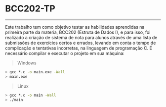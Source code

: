 # BCC202-TP
---

Este trabalho tem como objetivo testar as habilidades aprendidas na primeira parte da materia, BCC202 (Estruta de Dados I), e para isso, foi realizado a criação de sistema de nota para alunos através de uma lista de submissões de exercícios certos e errados, levando em conta o tempo de complicação e tentativas incorretas, na linguagem de programação C. É necessário compilar e executar o projeto em sua máquina:

> Windows
```bash
> gcc *.c -o main.exe -Wall
> main.exe
```

> Linux
```bash
> gcc *.c -o main -Wall
> ./main
```
